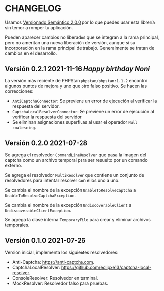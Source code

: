 # CHANGELOG

Usamos [Versionado Semántico 2.0.0](SEMVER.md) por lo que puedes usar esta librería sin temor a romper tu aplicación.

Pueden aparecer cambios no liberados que se integran a la rama principal, pero no ameritan una nueva liberación de
versión, aunque sí su incorporación en la rama principal de trabajo. Generalmente se tratan de cambios en el desarrollo.

## Versión 0.2.1 2021-11-16 *Happy birthday Noni*

La versión más reciente de PHPStan `phpstan/phpstan:1.1.2` encontró algunos puntos de mejora
y uno que otro falso positivo. Se hacen las correcciones:

- `AntiCaptchaConnector`: Se previene un error de ejecución al verificar la respuesta del servidor.
- `CaptchaLocalResolverConnector`: Se previene un error de ejecución al verificar la respuesta del servidor.
- Se eliminan asignaciones superfluas al usar el operador `Null coalescing`.

## Versión 0.2.0 2021-07-28

Se agrega el resolvedor `CommandLineResolver` que pasa la imagen del captcha como un archivo temporal
para ser resuelto por un comando externo.

Se agrega el resolvedor `MultiResolver` que contiene un conjunto de resolvedores para intentar resolver
con ellos uno a uno.

Se cambia el nombre de la excepción `UnableToResolveCaptcha` a `UnableToResolveCaptchaException`.

Se cambia el nombre de la excepción `UndiscoverableClient` a `UndiscoverableClientException`.

Se agrega la clase interna `TemporaryFile` para crear y eliminar archivos temporales.

## Versión 0.1.0 2021-07-26

Versión inicial, implementa los siguientes resolvedores:

- Anti-Captcha: <https://anti-captcha.com>.
- CaptchaLocalResolver: <https://github.com/eclipxe13/captcha-local-resolver>.
- ConsoleResolver: Resolvedor en terminal.
- MockResolver: Resolvedor falso para pruebas.
